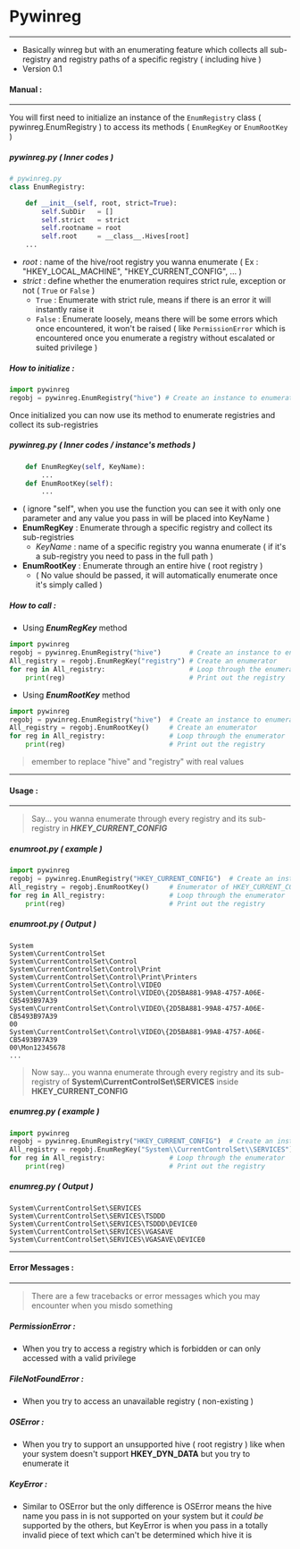 # Pywinreg
---
-  Basically winreg but with an enumerating feature which collects all sub-registry and registry paths of a specific registry ( including hive )  
-  Version 0.1 
#### Manual :
---
You will first need to initialize an instance of the `EnumRegistry` class ( pywinreg.EnumRegistry ) to access its methods ( `EnumRegKey` or `EnumRootKey` )

##### pywinreg.py ( Inner codes )

```py
# pywinreg.py
class EnumRegistry:

    def __init__(self, root, strict=True):
        self.SubDir   = []
        self.strict   = strict
        self.rootname = root
        self.root     = __class__.Hives[root]
    ...
```
- *root* : name of the hive/root registry you wanna enumerate ( Ex : "HKEY_LOCAL_MACHINE", "HKEY_CURRENT_CONFIG", ... )
- *strict* : define whether the enumeration requires strict rule, exception or not ( `True` or `False` ) 
    - `True` : Enumerate with strict rule, means if there is an error it will instantly raise it 
    - `False` : Enumerate loosely, means there will be some errors which once encountered, it won't be raised ( like `PermissionError` which is encountered once you enumerate a registry without escalated or suited privilege )
##### How to initialize : 
```py
import pywinreg
regobj = pywinreg.EnumRegistry("hive") # Create an instance to enumerate
```
 Once initialized you can now use its method to enumerate registries and collect its sub-registries
##### pywinreg.py ( Inner codes / instance's methods )
```py
    def EnumRegKey(self, KeyName):
        ...
    def EnumRootKey(self):
        ...
```
+ ( ignore "self", when you use the function you can see it with only one parameter and any value you pass in will be placed into KeyName )
+ **EnumRegKey** : Enumerate through a specific registry and collect its sub-registries
    + *KeyName* : name of a specific registry you wanna enumerate ( if it's a sub-registry you need to pass in the full path )
+ **EnumRootKey** : Enumerate through an entire hive ( root registry )
    + ( No value should be passed, it will automatically enumerate once it's simply called )
##### How to call : 
+ Using ***EnumRegKey*** method
```py
import pywinreg
regobj = pywinreg.EnumRegistry("hive")       # Create an instance to enumerate
All_registry = regobj.EnumRegKey("registry") # Create an enumerator
for reg in All_registry:                     # Loop through the enumerator
    print(reg)                               # Print out the registry
```
+ Using ***EnumRootKey*** method
```py
import pywinreg
regobj = pywinreg.EnumRegistry("hive")  # Create an instance to enumerate
All_registry = regobj.EnumRootKey()     # Create an enumerator
for reg in All_registry:                # Loop through the enumerator
    print(reg)                          # Print out the registry
```
> emember to replace "hive" and "registry" with real values 
---
#### Usage :
---
> Say... you wanna enumerate through every registry and its sub-registry in ***HKEY_CURRENT_CONFIG***
##### enumroot.py ( example )
```py
import pywinreg
regobj = pywinreg.EnumRegistry("HKEY_CURRENT_CONFIG")  # Create an instance to enumerate
All_registry = regobj.EnumRootKey()     # Enumerator of HKEY_CURRENT_CONFIG
for reg in All_registry:                # Loop through the enumerator
    print(reg)                          # Print out the registry
```
##### enumroot.py ( Output )
```
System
System\CurrentControlSet
System\CurrentControlSet\Control
System\CurrentControlSet\Control\Print
System\CurrentControlSet\Control\Print\Printers
System\CurrentControlSet\Control\VIDEO
System\CurrentControlSet\Control\VIDEO\{2D5BA881-99A8-4757-A06E-CB5493B97A39
System\CurrentControlSet\Control\VIDEO\{2D5BA881-99A8-4757-A06E-CB5493B97A39
00
System\CurrentControlSet\Control\VIDEO\{2D5BA881-99A8-4757-A06E-CB5493B97A39
00\Mon12345678
...
```
> Now say... you wanna enumerate through every registry and its sub-registry of **System\CurrentControlSet\SERVICES** inside **HKEY_CURRENT_CONFIG**
##### enumreg.py ( example )
```py
import pywinreg
regobj = pywinreg.EnumRegistry("HKEY_CURRENT_CONFIG")  # Create an instance to enumerate
All_registry = regobj.EnumRegKey("System\\CurrentControlSet\\SERVICES")     # Enumerator of HKEY_CURRENT_CONFIG
for reg in All_registry:                # Loop through the enumerator
    print(reg)                          # Print out the registry
```
##### enumreg.py ( Output )
```
System\CurrentControlSet\SERVICES
System\CurrentControlSet\SERVICES\TSDDD
System\CurrentControlSet\SERVICES\TSDDD\DEVICE0
System\CurrentControlSet\SERVICES\VGASAVE
System\CurrentControlSet\SERVICES\VGASAVE\DEVICE0
```
---
####  Error Messages : 
---
> There are a few tracebacks or error messages which you may encounter when you misdo something 
##### PermissionError : 
+ When you try to access a registry which is forbidden or can only accessed with a valid privilege 
##### FileNotFoundError :
+ When you try to access an unavailable registry ( non-existing )
##### OSError :
+ When you try to support an unsupported hive ( root registry ) like when your system doesn't support **HKEY_DYN_DATA** but you try to enumerate it 
##### KeyError :
+ Similar to OSError but the only difference is OSError means the hive name you pass in is not supported on your system but it *could be* supported by the others, but KeyError is when you pass in a totally invalid piece of text which can't be determined which hive it is 



